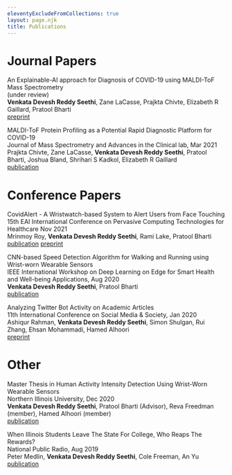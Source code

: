 ```yaml
---
eleventyExcludeFromCollections: true
layout: page.njk
title: Publications
---
```



# Journal Papers

An Explainable-AI approach for Diagnosis of COVID-19 using MALDI-ToF Mass Spectrometry   
(under review)   
**Venkata Devesh Reddy Seethi**, Zane LaCasse, Prajkta Chivte, Elizabeth R Gaillard, Pratool Bharti   
[preprint](https://arxiv.org/abs/2109.14099)

MALDI-ToF Protein Profiling as a Potential Rapid Diagnostic Platform for COVID-19  
Journal of Mass Spectrometry and Advances in the Clinical lab, Mar 2021  
Prajkta Chivte, Zane LaCasse, **Venkata Devesh Reddy Seethi**, Pratool Bharti, Joshua Bland, Shrihari S Kadkol, Elizabeth R Gaillard    
[publication](https://pubmed.ncbi.nlm.nih.gov/34518823/)  


# Conference Papers

CovidAlert - A Wristwatch-based System to Alert Users from Face Touching   
15th EAI International Conference on Pervasive Computing Technologies for Healthcare Nov 2021  
Mrinmoy Roy, **Venkata Devesh Reddy Seethi**, Rami Lake, Pratool Bharti      
[publication](https://link.springer.com/chapter/10.1007/978-3-030-99194-4_30) [preprint](https://arxiv.org/abs/2112.00131)

CNN-based Speed Detection Algorithm for Walking and Running using Wrist-worn Wearable Sensors  
IEEE International Workshop on Deep Learning on Edge for Smart Health and Well-being Applications, Aug 2020  
**Venkata Devesh Reddy Seethi**, Pratool Bharti  
[publication](https://ieeexplore.ieee.org/document/9239671)

Analyzing Twitter Bot Activity on Academic Articles  
11th International Conference on Social Media & Society, Jan 2020   
Ashiqur Rahman, **Venkata Devesh Reddy Seethi**, Simon Shulgan, Rui Zhang, Ehsan Mohammadi, Hamed Alhoori    
[preprint](https://alhoori.github.io/publications/ashiqur-2020-bots.pdf)

# Other  

Master Thesis in Human Activity Intensity Detection Using Wrist-Worn Wearable Sensors  
Northern Illinois University, Dec 2020  
**Venkata Devesh Reddy Seethi**, Pratool Bharti (Advisor), Reva Freedman (member), Hamed Alhoori (member)   
[publication](https://www.proquest.com/docview/2555941433?pq-origsite=gscholar&fromopenview=true)

When Illinois Students Leave The State For College, Who Reaps The Rewards?  
National Public Radio, Aug 2019  
Peter Medlin, **Venkata Devesh Reddy Seethi**, Cole Freeman, An Yu  
[publication](https://www.northernpublicradio.org/education/2019-08-07/when-illinois-students-leave-the-state-for-college-who-reaps-the-rewards)